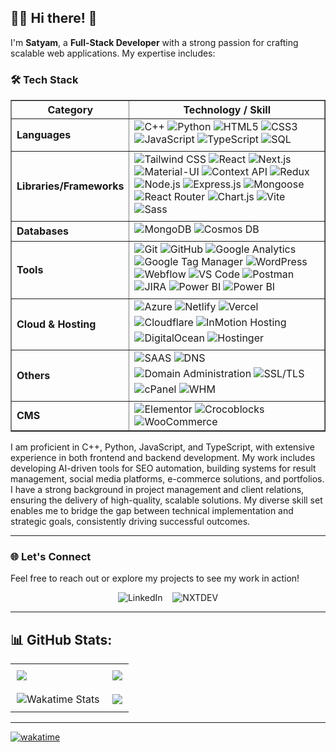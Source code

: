 ## 👨‍💻 Hi there! 👋

I'm **Satyam**, a **Full-Stack Developer** with a strong passion for crafting scalable web applications. My expertise includes:

### 🛠️ Tech Stack  
<table border="1" cellpadding="10" cellspacing="0">
    <tr>
      <th>Category</th>
      <th>Technology / Skill</th>
    </tr>
    <tr>
      <td><strong>Languages</strong></td>
      <td>
        <img src="https://img.shields.io/badge/C%2B%2B-00599C?style=flat&logo=c%2B%2B&logoColor=white" alt="C++" >
        <img src="https://img.shields.io/badge/Python-3776AB?style=flat&logo=python&logoColor=white" alt="Python" >
        <img src="https://img.shields.io/badge/HTML5-E34F26?style=flat&logo=html5&logoColor=white" alt="HTML5" >
        <img src="https://img.shields.io/badge/CSS3-1572B6?style=flat&logo=css3&logoColor=white" alt="CSS3" >
        <img src="https://img.shields.io/badge/JavaScript-F7DF1E?style=flat&logo=javascript&logoColor=black" alt="JavaScript" >
        <img src="https://img.shields.io/badge/TypeScript-007ACC?style=flat&logo=typescript&logoColor=white" alt="TypeScript" >
        <img src="https://img.shields.io/badge/SQL-4479A1?style=flat&logo=postgresql&logoColor=white" alt="SQL" style="margin: 0 0 5px 0; display: inline-block;">
      </td>
    </tr>
    <tr>
      <td><strong>Libraries/Frameworks</strong></td>
      <td>
        <img src="https://img.shields.io/badge/Tailwind_CSS-38B2AC?style=flat&logo=tailwind-css&logoColor=white" alt="Tailwind CSS" >
        <img src="https://img.shields.io/badge/React-61DAFB?style=flat&logo=react&logoColor=black" alt="React" >
        <img src="https://img.shields.io/badge/Next.js-000000?style=flat&logo=next.js&logoColor=white" alt="Next.js" >
        <img src="https://img.shields.io/badge/Material--UI-0081CB?style=flat&logo=mui&logoColor=white" alt="Material-UI" >
        <img src="https://img.shields.io/badge/Context_API-61DAFB?style=flat&logo=react&logoColor=black" alt="Context API" >
        <img src="https://img.shields.io/badge/Redux-764ABC?style=flat&logo=redux&logoColor=white" alt="Redux" >
        <img src="https://img.shields.io/badge/Node.js-339933?style=flat&logo=node.js&logoColor=white" alt="Node.js" >
        <img src="https://img.shields.io/badge/Express.js-000000?style=flat&logo=express&logoColor=white" alt="Express.js" >
        <img src="https://img.shields.io/badge/Mongoose-880000?style=flat&logo=mongoose&logoColor=white" alt="Mongoose" >
        <img src="https://img.shields.io/badge/React_Router-CA4245?style=flat&logo=react-router&logoColor=white" alt="React Router" >
        <img src="https://img.shields.io/badge/Chart.js-FF6384?style=flat&logo=chartdotjs&logoColor=white" alt="Chart.js" >
        <img src="https://img.shields.io/badge/Vite-646CFF?style=flat&logo=vite&logoColor=white" alt="Vite" >
        <img src="https://img.shields.io/badge/Sass-CC6699?style=flat&logo=sass&logoColor=white" alt="Sass" style="margin: 0 0 5px 0; display: inline-block;">
      </td>
    </tr>
    <tr>
      <td><strong>Databases</strong></td>
      <td>
        <img src="https://img.shields.io/badge/MongoDB-47A248?style=flat&logo=mongodb&logoColor=white" alt="MongoDB" >
        <img src="https://img.shields.io/badge/Cosmos_DB-0078D4?style=flat&logo=microsoft-azure&logoColor=white" alt="Cosmos DB" style="margin: 0 0 5px 0; display: inline-block;">
      </td>
    </tr>
    <tr>
      <td><strong>Tools</strong></td>
      <td>
        <img src="https://img.shields.io/badge/Git-F05032?style=flat&logo=git&logoColor=white" alt="Git" >
        <img src="https://img.shields.io/badge/GitHub-181717?style=flat&logo=github&logoColor=white" alt="GitHub" >
        <img src="https://img.shields.io/badge/Google_Analytics-E37400?style=flat&logo=google-analytics&logoColor=white" alt="Google Analytics" >
        <img src="https://img.shields.io/badge/Google_Tag_Manager-246FDB?style=flat&logo=google-tag-manager&logoColor=white" alt="Google Tag Manager" >
        <img src="https://img.shields.io/badge/WordPress-21759B?style=flat&logo=wordpress&logoColor=white" alt="WordPress" >
        <img src="https://img.shields.io/badge/Webflow-4353FF?style=flat&logo=webflow&logoColor=white" alt="Webflow" >
        <img src="https://img.shields.io/badge/VS_Code-007ACC?style=flat&logo=visual-studio-code&logoColor=white" alt="VS Code" >
        <img src="https://img.shields.io/badge/Postman-FF6C37?style=flat&logo=postman&logoColor=white" alt="Postman" >
        <img src="https://img.shields.io/badge/JIRA-0052CC?style=flat&logo=jira&logoColor=white" alt="JIRA" >
        <img src="https://img.shields.io/badge/Power_BI-F2C811?style=flat&logo=power-bi&logoColor=black" alt="Power BI" style="margin: 0 0 5px 0; display: inline-block;">
        <img src="https://img.shields.io/badge/Excel-217346?style=flat&logo=microsoft-excel&logoColor=white" alt="Power BI" style="margin: 0 0 5px 0; display: inline-block;">
      </td>
    </tr>
    <tr>
        <td><strong>Cloud & Hosting</strong></td>
        <td>
            <img src="https://img.shields.io/badge/Azure-0078D4?style=flat&logo=microsoft-azure&logoColor=white" alt="Azure" style="margin: 0 0 5px 0; display: inline-block;">
            <img src="https://img.shields.io/badge/Netlify-00C7B7?style=flat&logo=netlify&logoColor=white" alt="Netlify" style="margin: 0 0 5px 0; display: inline-block;">
            <img src="https://img.shields.io/badge/Vercel-000000?style=flat&logo=vercel&logoColor=white" alt="Vercel" style="margin: 0 0 5px 0; display: inline-block;">
            <img src="https://img.shields.io/badge/Cloudflare-F38020?style=flat&logo=cloudflare&logoColor=white" alt="Cloudflare" style="margin: 0 0 5px 0; display: inline-block;">
            <img src="https://img.shields.io/badge/InMotion-DC1229?style=flat&logo=InMotion&logoColor=white" alt="InMotion Hosting" style="margin: 0 0 5px 0; display: inline-block;">
            <img src="https://img.shields.io/badge/DigitalOcean-0080FF?style=flat&logo=digitalocean&logoColor=white" alt="DigitalOcean" style="margin: 0 0 5px 0; display: inline-block;">
            <img src="https://img.shields.io/badge/Hostinger-5333ED?style=flat&logo=hostinger&logoColor=white" alt="Hostinger" style="margin: 0 0 5px 0; display: inline-block;">
        </td>
      </tr>
      <tr>
        <td><strong>Others</strong></td>
        <td>
            <img src="https://img.shields.io/badge/SAAS-00A99D?style=flat&logo=saas&logoColor=white" alt="SAAS" style="margin: 0 0 5px 0; display: inline-block;">
            <img src="https://img.shields.io/badge/DNS-0088CC?style=flat&logo=dns&logoColor=white" alt="DNS" style="margin: 0 0 5px 0; display: inline-block;">
            <img src="https://img.shields.io/badge/Domain_Administration-006400?style=flat&logo=internet-explorer&logoColor=white" alt="Domain Administration" style="margin: 0 0 5px 0; display: inline-block;">
            <img src="https://img.shields.io/badge/SSL/TLS-0082C9?style=flat&logo=let's-encrypt&logoColor=white" alt="SSL/TLS" style="margin: 0 0 5px 0; display: inline-block;">
            <img src="https://img.shields.io/badge/cPanel-FF6C2C?style=flat&logo=cpanel&logoColor=white" alt="cPanel" style="margin: 0 0 5px 0; display: inline-block;">
            <img src="https://img.shields.io/badge/WHM-29A3CC?style=flat&logo=whm&logoColor=white" alt="WHM" style="margin: 0 0 5px 0; display: inline-block;">
        </td>
      </tr>
    <tr>
      <td><strong>CMS</strong></td>
      <td>
        <img src="https://img.shields.io/badge/Elementor-6DB33F?style=flat&logo=elementor&logoColor=white" alt="Elementor" >
        <img src="https://img.shields.io/badge/Crocoblocks-FF6F61?style=flat&logo=crocoblocks&logoColor=white" alt="Crocoblocks" >
        <img src="https://img.shields.io/badge/WooCommerce-96588A?style=flat&logo=woocommerce&logoColor=white" alt="WooCommerce" >
      </td>
    </tr>
  </table>
  

  
I am proficient in C++, Python, JavaScript, and TypeScript, with extensive experience in both frontend and backend development. My work includes developing AI-driven tools for SEO automation, building systems for result management, social media platforms, e-commerce solutions, and portfolios. I have a strong background in project management and client relations, ensuring the delivery of high-quality, scalable solutions. My diverse skill set enables me to bridge the gap between technical implementation and strategic goals, consistently driving successful outcomes.


---


### 🌐 Let's Connect

Feel free to reach out or explore my projects to see my work in action!

<p align="center">
  <a href="https://www.linkedin.com/in/godspeed03" style="text-decoration:none;">
    <img src="https://img.shields.io/badge/linkedin-%230077B5.svg?style=for-the-badge&logo=Linkedin&logoColor=white" alt="LinkedIn">
  </a>
  &nbsp;&nbsp;
  <a href="https://nxtdev.in" style="text-decoration:none;">
    <img src="https://img.shields.io/badge/Nxtdev-%239146FF.svg?style=for-the-badge&logo=Twitch&logoColor=white" alt="NXTDEV">
  </a>
</p>

---

## 📊 GitHub Stats:

<table>
  <tr>
    <td style="padding: 10px; min-height: 200px;">
      <img src="https://github-readme-streak-stats.herokuapp.com/?user=godspeed-03&theme=midnight-purple&hide_border=false"/>
    </td>
    <td style="padding: 10px; min-height: 200px;">
      <img src="https://github-readme-stats.vercel.app/api?username=godspeed-03&show_icons=true&theme=vision-friendly-dark&hide=contribs&hide_border=false&include_all_commits=true&count_private=true"/>
    </td>
  </tr>
   <tr>
<td style="padding: 10px; min-height: 200px; text-align: center;" >
      <img src="https://github-readme-stats.vercel.app/api/wakatime?username=godspeed03&layout=compact&theme=neon" alt="Wakatime Stats" style="display: block; margin: 0 auto;"/>
    </td>
   <td style="padding: 10px; min-height: 200px;">
     <img src="https://github-readme-stats.vercel.app/api/top-langs/?username=godspeed-03&layout=compact&theme=chartreuse-dark"/>
    </td> 
  </tr> 
</table>

---
<!--![](https://visitcount.itsvg.in/api?id=godspeed-03&label=Profile%20Views&pretty=true)-->
[![wakatime](https://wakatime.com/badge/user/d9eddcfd-8a78-4188-b6d9-6d0af2abf114.svg)](https://wakatime.com/@d9eddcfd-8a78-4188-b6d9-6d0af2abf114)

<!-- <img src="https://raw.githubusercontent.com/godspeed-03/godspeed-03/output/snake.svg" alt="Snake animation" /> -->


<!-- ![](https://github-readme-stats.vercel.app/api/top-langs/?username=godspeed-03&layout=compact&theme=chartreuse-dark)
